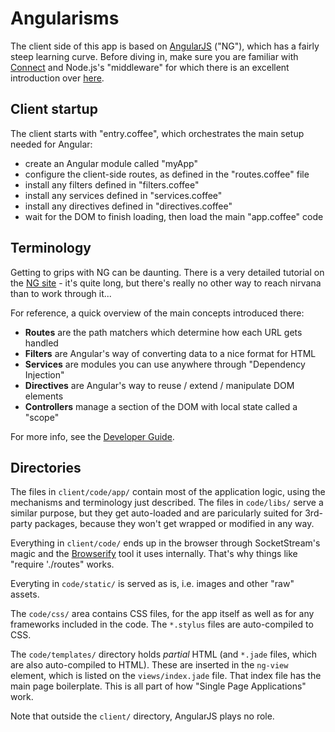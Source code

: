 # Angularisms

The client side of this app is based on [AngularJS](http://angularjs.org)
("NG"), which has a fairly steep learning curve. Before diving in, make sure
you are familiar with [Connect](https://github.com/senchalabs/connect#readme)
and Node.js's "middleware" for which there is an excellent introduction over
[here](http://project70.com/nodejs/understanding-connect-and-middleware/).

## Client startup

The client starts with "entry.coffee", which orchestrates the main setup
needed for Angular:
  
* create an Angular module called "myApp"
* configure the client-side routes, as defined in the "routes.coffee" file
* install any filters defined in "filters.coffee"
* install any services defined in "services.coffee"
* install any directives defined in "directives.coffee"
* wait for the DOM to finish loading, then load the main "app.coffee" code
  
## Terminology

Getting to grips with NG can be daunting. There is a very detailed tutorial
on the [NG site](http://docs.angularjs.org/tutorial/) - it's quite long, but
there's really no other way to reach nirvana than to work through it...

For reference, a quick overview of the main concepts introduced there:

* **Routes** are the path matchers which determine how each URL gets handled
* **Filters** are Angular's way of converting data to a nice format for HTML
* **Services** are modules you can use anywhere through "Dependency Injection"
* **Directives** are Angular's way to reuse / extend / manipulate DOM elements
* **Controllers** manage a section of the DOM with local state called a "scope"

For more info, see the [Developer Guide](http://docs.angularjs.org/guide/index).

## Directories

The files in `client/code/app/` contain most of the application logic, using
the mechanisms and terminology just described. The files in `code/libs/` serve
a similar purpose, but they get auto-loaded and are paricularly suited for
3rd-party packages, because they won't get wrapped or modified in any way.

Everything in `client/code/` ends up in the browser through SocketStream's
magic and the [Browserify](https://github.com/substack/node-browserify#readme)
tool it uses internally. That's why things like "require './routes" works.

Everyting in `code/static/` is served as is, i.e. images and other "raw" assets.

The `code/css/` area contains CSS files, for the app itself as well as for any
frameworks included in the code. The `*.stylus` files are auto-compiled to CSS.

The `code/templates/` directory holds *partial* HTML (and `*.jade` files, which
are also auto-compiled to HTML). These are inserted in the `ng-view` element,
which is listed on the `views/index.jade` file. That index file has the main
page boilerplate. This is all part of how "Single Page Applications" work.

Note that outside the `client/` directory, AngularJS plays no role.
